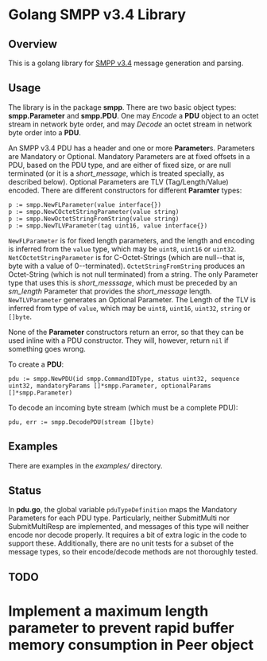 # Golang SMPP v3.4 Library

## Overview

This is a golang library for [SMPP v3.4](http://opensmpp.org/specs/SMPP_v3_4_Issue1_2.pdf) message generation and parsing.

## Usage

The library is in the package **smpp**.  There are two basic object types: **smpp.Parameter** and **smpp.PDU**.  One may *Encode* a **PDU** object to an octet stream in network byte order, and may *Decode* an octet stream in network byte order into a **PDU**.

An SMPP v3.4 PDU has a header and one or more **Parameter**s.  Parameters are Mandatory or Optional.  Mandatory Parameters are at fixed offsets in a PDU, based on the PDU type, and are either of fixed size, or are null terminated (or it is a _short_message_, which is treated specially, as described below).  Optional Parameters are TLV (Tag/Length/Value) encoded.  There are different constructors for different **Paramter** types:

```golang
p := smpp.NewFLParameter(value interface{})
p := smpp.NewCOctetStringParameter(value string)
p := smpp.NewOctetStringFromString(value string)
p := smpp.NewTLVParameter(tag uint16, value interface{})
```

`NewFLParameter` is for fixed length parameters, and the length and encoding is inferred from the `value` type, which may be `uint8`, `uint16` or `uint32`.  `NetCOctetStringParameter` is for C-Octet-Strings (which are null--that is, byte with a value of 0--terminated).  `OctetStringFromString` produces an Octet-String (which is not null terminated) from a string.  The only Parameter type that uses this is _short_messsage_, which must be preceded by an _sm_length_ Parameter that provides the _short_message_ length.  `NewTLVParameter` generates an Optional Parameter.  The Length of the TLV is inferred from type of `value`, which may be `uint8`, `uint16`, `uint32`, `string` or `[]byte`.

None of the **Parameter** constructors return an error, so that they can be used inline with a PDU constructor.  They will, however, return `nil` if something goes wrong.

To create a **PDU**:

```golang
pdu := smpp.NewPDU(id smpp.CommandIDType, status uint32, sequence uint32, mandatoryParams []*smpp.Parameter, optionalParams []*smpp.Parameter)
```

To decode an incoming byte stream (which must be a complete PDU):

```golang
pdu, err := smpp.DecodePDU(stream []byte)
```

## Examples

There are examples in the *examples/* directory.

## Status

In **pdu.go**, the global variable `pduTypeDefinition` maps the Mandatory Parameters for each PDU type.  Particularly, neither SubmitMulti nor SubmitMultiResp are implemented, and messages of this type will neither encode nor decode properly.  It requires a bit of extra logic in the code to support these.  Additionally, there are no unit tests for a subset of the message types, so their encode/decode methods are not thoroughly tested.

## TODO

# Implement a maximum length parameter to prevent rapid buffer memory consumption in Peer object
